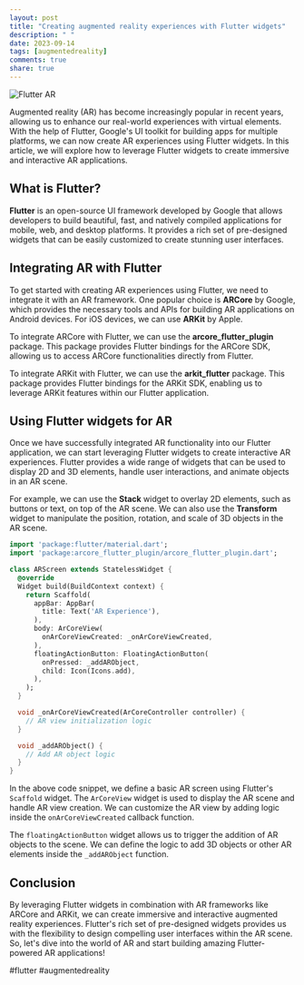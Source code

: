 ```yaml
---
layout: post
title: "Creating augmented reality experiences with Flutter widgets"
description: " "
date: 2023-09-14
tags: [augmentedreality]
comments: true
share: true
---
```


![Flutter AR](https://example.com/flutter-ar.jpg)

Augmented reality (AR) has become increasingly popular in recent years, allowing us to enhance our real-world experiences with virtual elements. With the help of Flutter, Google's UI toolkit for building apps for multiple platforms, we can now create AR experiences using Flutter widgets. In this article, we will explore how to leverage Flutter widgets to create immersive and interactive AR applications.

## What is Flutter?

**Flutter** is an open-source UI framework developed by Google that allows developers to build beautiful, fast, and natively compiled applications for mobile, web, and desktop platforms. It provides a rich set of pre-designed widgets that can be easily customized to create stunning user interfaces.

## Integrating AR with Flutter

To get started with creating AR experiences using Flutter, we need to integrate it with an AR framework. One popular choice is **ARCore** by Google, which provides the necessary tools and APIs for building AR applications on Android devices. For iOS devices, we can use **ARKit** by Apple.

To integrate ARCore with Flutter, we can use the **arcore_flutter_plugin** package. This package provides Flutter bindings for the ARCore SDK, allowing us to access ARCore functionalities directly from Flutter.

To integrate ARKit with Flutter, we can use the **arkit_flutter** package. This package provides Flutter bindings for the ARKit SDK, enabling us to leverage ARKit features within our Flutter application.

## Using Flutter widgets for AR

Once we have successfully integrated AR functionality into our Flutter application, we can start leveraging Flutter widgets to create interactive AR experiences. Flutter provides a wide range of widgets that can be used to display 2D and 3D elements, handle user interactions, and animate objects in an AR scene.

For example, we can use the **Stack** widget to overlay 2D elements, such as buttons or text, on top of the AR scene. We can also use the **Transform** widget to manipulate the position, rotation, and scale of 3D objects in the AR scene.

```dart
import 'package:flutter/material.dart';
import 'package:arcore_flutter_plugin/arcore_flutter_plugin.dart';

class ARScreen extends StatelessWidget {
  @override
  Widget build(BuildContext context) {
    return Scaffold(
      appBar: AppBar(
        title: Text('AR Experience'),
      ),
      body: ArCoreView(
        onArCoreViewCreated: _onArCoreViewCreated,
      ),
      floatingActionButton: FloatingActionButton(
        onPressed: _addARObject,
        child: Icon(Icons.add),
      ),
    );
  }

  void _onArCoreViewCreated(ArCoreController controller) {
    // AR view initialization logic
  }

  void _addARObject() {
    // Add AR object logic
  }
}
```

In the above code snippet, we define a basic AR screen using Flutter's `Scaffold` widget. The `ArCoreView` widget is used to display the AR scene and handle AR view creation. We can customize the AR view by adding logic inside the `onArCoreViewCreated` callback function.

The `floatingActionButton` widget allows us to trigger the addition of AR objects to the scene. We can define the logic to add 3D objects or other AR elements inside the `_addARObject` function.

## Conclusion

By leveraging Flutter widgets in combination with AR frameworks like ARCore and ARKit, we can create immersive and interactive augmented reality experiences. Flutter's rich set of pre-designed widgets provides us with the flexibility to design compelling user interfaces within the AR scene. So, let's dive into the world of AR and start building amazing Flutter-powered AR applications!

#flutter #augmentedreality